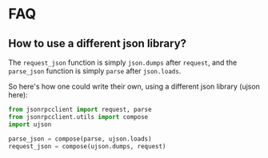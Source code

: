 # FAQ

## How to use a different json library?

The `request_json` function is simply `json.dumps` after `request`, and the
`parse_json` function is simply `parse` after `json.loads`.

So here's how one could write their own, using a different json library (ujson
here):

```python
from jsonrpcclient import request, parse
from jsonrpcclient.utils import compose
import ujson

parse_json = compose(parse, ujson.loads)
request_json = compose(ujson.dumps, request)
```
